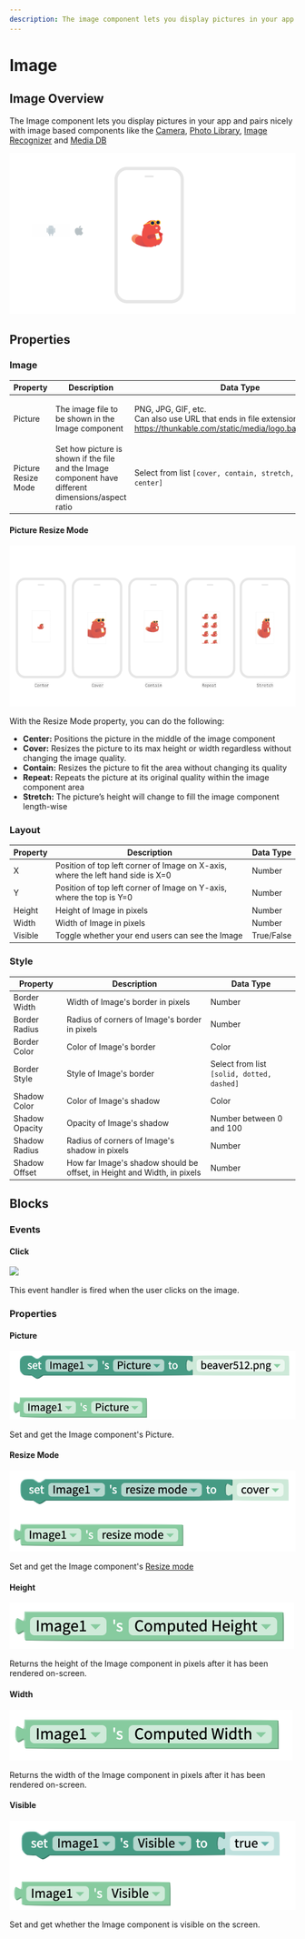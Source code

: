 ```yaml
---
description: The image component lets you display pictures in your app.
---
```


# Image

## Image Overview

The Image component lets you display pictures in your app and pairs nicely with image based components like the [Camera](camera.md), [Photo Library](camera.md#use-image-from-photo-library), [Image Recognizer](camera.md#image-recognition) and [Media DB](camera.md#upload-image-to-the-cloud)

![](.gitbook/assets/image-fig-1.png)

## Properties

### Image

| Property            | Description                                                                                         | Data Type                                                                                                                                                                                               |
| ------------------- | --------------------------------------------------------------------------------------------------- | ------------------------------------------------------------------------------------------------------------------------------------------------------------------------------------------------------- |
| Picture             | The image file to be shown in the Image component                                                   | <p>PNG, JPG, GIF, etc.<br>Can also use URL that ends in file extension (eg <a href="https://thunkable.com/static/media/logo.ba96eb83.png">https://thunkable.com/static/media/logo.ba96eb83.png</a>)</p> |
| Picture Resize Mode | Set how picture is shown if the file and the Image component have different dimensions/aspect ratio | Select from list `[cover, contain, stretch, repeat, center]`                                                                                                                                            |

#### Picture Resize Mode

![](.gitbook/assets/image-fig-3.png)

With the Resize Mode property, you can do the following:

* **Center:** Positions the picture in the middle of the image component
* **Cover:** Resizes the picture to its max height or width regardless without changing the image quality.
* **Contain:** Resizes the picture to fit the area without changing its quality
* **Repeat:** Repeats the picture at its original quality within the image component area
* **Stretch:** The picture’s height will change to fill the image component length-wise

### Layout

| Property | Description                                                                     | Data Type  |
| -------- | ------------------------------------------------------------------------------- | ---------- |
| X        | Position of top left corner of Image on X-axis, where the left hand side is X=0 | Number     |
| Y        | Position of top left corner of Image on Y-axis, where the top is Y=0            | Number     |
| Height   | Height of Image in pixels                                                       | Number     |
| Width    | Width of Image in pixels                                                        | Number     |
| Visible  | Toggle whether your end users can see the Image                                 | True/False |

### Style

| Property       | Description                                                             | Data Type                                  |
| -------------- | ----------------------------------------------------------------------- | ------------------------------------------ |
| Border Width   | Width of Image's border in pixels                                       | Number                                     |
| Border Radius  | Radius of corners of Image's border in pixels                           | Number                                     |
| Border Color   | Color of Image's border                                                 | Color                                      |
| Border Style   | Style of Image's border                                                 | Select from list `[solid, dotted, dashed]` |
| Shadow Color   | Color of Image's shadow                                                 | Color                                      |
| Shadow Opacity | Opacity of Image's shadow                                               | Number between 0 and 100                   |
| Shadow Radius  | Radius of corners of Image's shadow in pixels                           | Number                                     |
| Shadow Offset  | How far Image's shadow should be offset, in Height and Width, in pixels | Number                                     |

## Blocks

### Events

#### Click

![](.gitbook/assets/image\_click.png)

This event handler is fired when the user clicks on the image.

### Properties

#### Picture&#x20;

![](.gitbook/assets/imp.png)

Set and get the Image component's Picture.



#### Resize Mode&#x20;

![](.gitbook/assets/imr.png)

Set and get the Image component's [Resize mode](image-1.md#picture-resize-mode)

#### Height&#x20;

![](.gitbook/assets/imh.png)

Returns the height of the Image component in pixels after it has been rendered on-screen.

#### Width

![](.gitbook/assets/imw.png)

Returns the width of the Image component in pixels after it has been rendered on-screen.

#### Visible&#x20;

![](.gitbook/assets/imv.png)

Set and get whether the Image component is visible on the screen.
